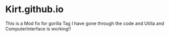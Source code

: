 # Kirt.github.io
This is a Mod fix for gorilla Tag I have gone through the code and Utilla and ComputerInterface is working!!
